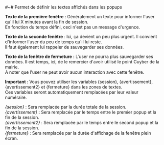 #~# Permet de définir les textes affichés dans les popups


**Texte de la première fenêtre** : Généralement un texte pour informer l'user qu'il lui X minutes avant la fin de session.<br>
En fonction du temps défini, ceci n'est pas un message d'urgence.


**Texte de la seconde fenêtre** : Ici, ça devient un peu plus urgent. Il convient d'informer l'user du peu de temps qu'il lui reste.<br>
Il faut également lui rappeler de sauvegarder ses données.


**Texte de la fenêtre de fermeture** : L'user ne pourra plus sauvegarder ses données. Il est temps, ici, de le remercier d'avoir utilisé le point Cuyber de la mairie.<br>A noter que l'user ne peut avoir aucun interaction avec cette fenêtre.


**Important** : Vous pouvez utiliser les variables {session}, {avertissement}, {avertissement2} et {fermeture} dans les zones de textes.<br>
Ces variables seront automatiquement remplacées par leur valeur numéraire.

*{session}* : Sera remplacée par la durée totale de la session.<br>
*{avertissement}* : Sera remplacée par le temps entre le premier popup et la fin de la session.<br>
*{avertissement2}* : Sera remplacée par le temps entre le second popup et la fin de la session.<br>
*{fermeture}* : Sera remplacée par la durée d'affichage de la fenêtre plein écran. 